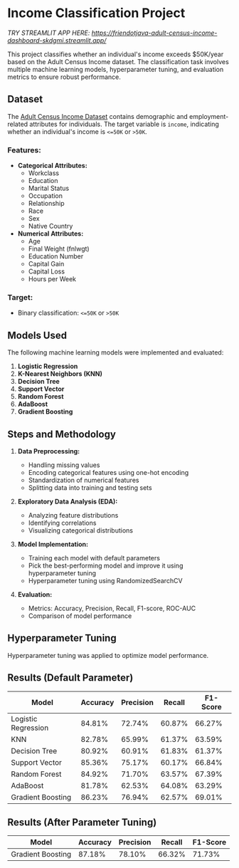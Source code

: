 # Income Classification Project

*TRY STREAMLIT APP HERE: https://friendotjava-adult-census-income-dashboard-skdgmi.streamlit.app/*

This project classifies whether an individual's income exceeds $50K/year based on the Adult Census Income dataset. The classification task involves multiple machine learning models, hyperparameter tuning, and evaluation metrics to ensure robust performance.

## Dataset

The [Adult Census Income Dataset](https://archive.ics.uci.edu/ml/datasets/adult) contains demographic and employment-related attributes for individuals. The target variable is `income`, indicating whether an individual's income is `<=50K` or `>50K`.

### Features:
- **Categorical Attributes:**
  - Workclass
  - Education
  - Marital Status
  - Occupation
  - Relationship
  - Race
  - Sex
  - Native Country
- **Numerical Attributes:**
  - Age
  - Final Weight (fnlwgt)
  - Education Number
  - Capital Gain
  - Capital Loss
  - Hours per Week

### Target:
- Binary classification: `<=50K` or `>50K`

## Models Used

The following machine learning models were implemented and evaluated:
1. **Logistic Regression**
2. **K-Nearest Neighbors (KNN)**
3. **Decision Tree**
4. **Support Vector**
5. **Random Forest**
6. **AdaBoost**
7. **Gradient Boosting**

## Steps and Methodology

1. **Data Preprocessing:**
   - Handling missing values
   - Encoding categorical features using one-hot encoding
   - Standardization of numerical features
   - Splitting data into training and testing sets

2. **Exploratory Data Analysis (EDA):**
   - Analyzing feature distributions
   - Identifying correlations
   - Visualizing categorical distributions

3. **Model Implementation:**
   - Training each model with default parameters
   - Pick the best-performing model and improve it using hyperparameter tuning
   - Hyperparameter tuning using RandomizedSearchCV

4. **Evaluation:**
   - Metrics: Accuracy, Precision, Recall, F1-score, ROC-AUC
   - Comparison of model performance

## Hyperparameter Tuning

Hyperparameter tuning was applied to optimize model performance. 

## Results (Default Parameter)

| Model              | Accuracy | Precision | Recall | F1-Score |
|--------------------|----------|-----------|--------|----------|
| Logistic Regression| 84.81%   | 72.74%    | 60.87% | 66.27%   |
| KNN                | 82.78%   | 65.99%    | 61.37% | 63.59%   |
| Decision Tree      | 80.92%   | 60.91%    | 61.83% | 61.37%   |
| Support Vector     | 85.36%   | 75.17%    | 60.17% | 66.84%   |
| Random Forest      | 84.92%   | 71.70%    | 63.57% | 67.39%   |
| AdaBoost           | 81.78%   | 62.53%    | 64.08% | 63.29%   |
| Gradient Boosting  | 86.23%   | 76.94%    | 62.57% | 69.01%   |

## Results (After Parameter Tuning)
| Model              | Accuracy | Precision | Recall | F1-Score |
|--------------------|----------|-----------|--------|----------|
| Gradient Boosting  | 87.18%   | 78.10%    | 66.32% | 71.73%   |
